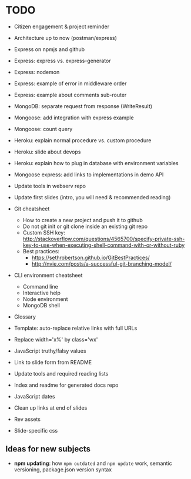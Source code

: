 # TODO

* Citizen engagement & project reminder
* Architecture up to now (postman/express)
* Express on npmjs and github

* Express: express vs. express-generator
* Express: nodemon
* Express: example of error in middleware order
* Express: example about comments sub-router
* MongoDB: separate request from response (WriteResult)
* Mongoose: add integration with express example
* Mongoose: count query
* Heroku: explain normal procedure vs. custom procedure
* Heroku: slide about devops
* Heroku: explain how to plug in database with environment variables
* Mongoose express: add links to implementations in demo API
* Update tools in webserv repo
* Update first slides (intro, you will need & recommended reading)
* Git cheatsheet
  * How to create a new project and push it to github
  * Do not git init or git clone inside an existing git repo
  * Custom SSH key: http://stackoverflow.com/questions/4565700/specify-private-ssh-key-to-use-when-executing-shell-command-with-or-without-ruby
  * Best practices:
    * https://sethrobertson.github.io/GitBestPractices/
    * http://nvie.com/posts/a-successful-git-branching-model/
* CLI environment cheatsheet
  * Command line
  * Interactive help
  * Node environment
  * MongoDB shell
* Glossary
* Template: auto-replace relative links with full URLs

* Replace width='x%' by class='wx'
* JavaScript truthy/falsy values
* Link to slide form from README
* Update tools and required reading lists
* Index and readme for generated docs repo
* JavaScript dates
* Clean up links at end of slides

* Rev assets
* Slide-specific css

## Ideas for new subjects

* **npm updating**: how `npm outdated` and `npm update` work, semantic versioning, package.json version syntax
